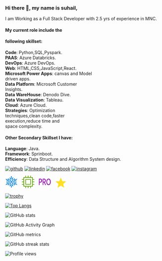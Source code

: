 ### Hi there 👋, my name is suhail,
I am Working as a Full Stack Developer with 2.5 yrs of experience in MNC.
#### My current role include the   
####   following skillset:
 <strong>Code</strong>: Python,SQL,Pyspark.<br>
 <strong>PAAS</strong>: Azure Databricks.<br>
 <strong>DevOps</strong>: Azure DevOps.<br>
 <strong>Web</strong>: HTML,CSS,JavaScript,React.<br>
 <strong>Microsoft Power Apps</strong>: canvas and Model    
                       driven apps.<br>
 <strong>Data Platform</strong>: Microsoft Customer      
                Insights.<br>
 <strong>Data WareHouse</strong>: Denodo Dive.<br>
 <strong>Data Visualization</strong>: Tableau.<br>
 <strong>Cloud</strong>: Azure Cloud.<br>
 <strong>Strategies</strong>: Optimization   
             techniques,clean code,faster    
             execution,reduce time and   
             space complexity.<br>
 
#### Other Secondary Skillset I have:

<strong>Language</strong>: Java.<br>
<strong>Framework</strong>: Sprinboot.<br>
<strong>Efficiency</strong>: Data Structure and Algorithm
            System design.<br>



[<img src='https://cdn.jsdelivr.net/npm/simple-icons@3.0.1/icons/github.svg' alt='github' height='40'>](https://github.com/suhailparray98)  [<img src='https://cdn.jsdelivr.net/npm/simple-icons@3.0.1/icons/linkedin.svg' alt='linkedin' height='40'>](https://www.linkedin.com/in/suhailap/)  [<img src='https://cdn.jsdelivr.net/npm/simple-icons@3.0.1/icons/facebook.svg' alt='facebook' height='40'>](https://www.facebook.com/https://www.facebook.com/suhail.parray.39)  [<img src='https://cdn.jsdelivr.net/npm/simple-icons@3.0.1/icons/instagram.svg' alt='instagram' height='40'>](https://www.instagram.com/https://www.instagram.com/soub_in_tech/)  

<a href='https://archiveprogram.github.com/'><img src='https://raw.githubusercontent.com/acervenky/animated-github-badges/master/assets/acbadge.gif' width='40' height='40'></a> <a href='https://docs.github.com/en/developers'><img src='https://raw.githubusercontent.com/acervenky/animated-github-badges/master/assets/devbadge.gif' width='40' height='40'></a> <a href='https://github.com/pricing'><img src='https://raw.githubusercontent.com/acervenky/animated-github-badges/master/assets/pro.gif' width='40' height='40'></a> <a href='https://stars.github.com/'><img src='https://raw.githubusercontent.com/acervenky/animated-github-badges/master/assets/starbadge.gif' width='35' height='35'></a> 

[![trophy](https://github-profile-trophy.vercel.app/?username=suhailparray98)](https://github.com/ryo-ma/github-profile-trophy)

[![Top Langs](https://github-readme-stats.vercel.app/api/top-langs/?username=suhailparray98)](https://github.com/anuraghazra/github-readme-stats)

![GitHub stats](https://github-readme-stats.vercel.app/api?username=suhailparray98&show_icons=true&count_private=true)  

![GitHub Activity Graph](https://activity-graph.herokuapp.com/graph?username=suhailparray98)  

![GitHub metrics](https://metrics.lecoq.io/suhailparray98)  

![GitHub streak stats](https://github-readme-streak-stats.herokuapp.com/?user=suhailparray98)  

![Profile views](https://gpvc.arturio.dev/suhailparray98)  
